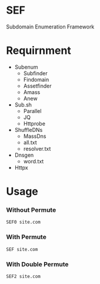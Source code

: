 # SEF
Subdomain Enumeration Framework

# Requirnment 
* Subenum
    * Subfinder
    * Findomain
    * Assetfinder
    * Amass
    * Anew
* Sub.sh
    * Parallel
    * JQ
    * Httprobe
* ShuffleDNs
    * MassDns
    * all.txt
    * resolver.txt
* Dnsgen
    * word.txt
* Httpx

# Usage

### Without Permute

```
SEF0 site.com
```
### With Permute

```
SEF site.com
```

### With Double Permute

```
SEF2 site.com
```